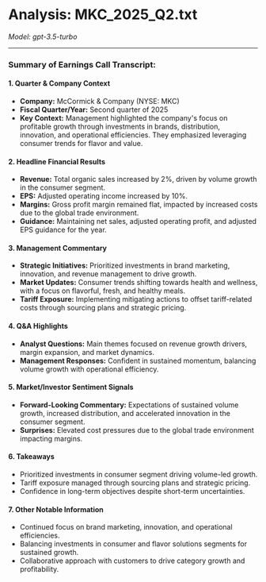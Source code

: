 # Analysis: MKC_2025_Q2.txt

*Model: gpt-3.5-turbo*

---

### Summary of Earnings Call Transcript:

#### 1. **Quarter & Company Context**
- **Company:** McCormick & Company (NYSE: MKC)
- **Fiscal Quarter/Year:** Second quarter of 2025
- **Key Context:** Management highlighted the company's focus on profitable growth through investments in brands, distribution, innovation, and operational efficiencies. They emphasized leveraging consumer trends for flavor and value.

#### 2. **Headline Financial Results**
- **Revenue:** Total organic sales increased by 2%, driven by volume growth in the consumer segment.
- **EPS:** Adjusted operating income increased by 10%.
- **Margins:** Gross profit margin remained flat, impacted by increased costs due to the global trade environment.
- **Guidance:** Maintaining net sales, adjusted operating profit, and adjusted EPS guidance for the year.

#### 3. **Management Commentary**
- **Strategic Initiatives:** Prioritized investments in brand marketing, innovation, and revenue management to drive growth.
- **Market Updates:** Consumer trends shifting towards health and wellness, with a focus on flavorful, fresh, and healthy meals.
- **Tariff Exposure:** Implementing mitigating actions to offset tariff-related costs through sourcing plans and strategic pricing.

#### 4. **Q&A Highlights**
- **Analyst Questions:** Main themes focused on revenue growth drivers, margin expansion, and market dynamics.
- **Management Responses:** Confident in sustained momentum, balancing volume growth with operational efficiency.

#### 5. **Market/Investor Sentiment Signals**
- **Forward-Looking Commentary:** Expectations of sustained volume growth, increased distribution, and accelerated innovation in the consumer segment.
- **Surprises:** Elevated cost pressures due to the global trade environment impacting margins.

#### 6. **Takeaways**
- Prioritized investments in consumer segment driving volume-led growth.
- Tariff exposure managed through sourcing plans and strategic pricing.
- Confidence in long-term objectives despite short-term uncertainties.

#### 7. **Other Notable Information**
- Continued focus on brand marketing, innovation, and operational efficiencies.
- Balancing investments in consumer and flavor solutions segments for sustained growth.
- Collaborative approach with customers to drive category growth and profitability.